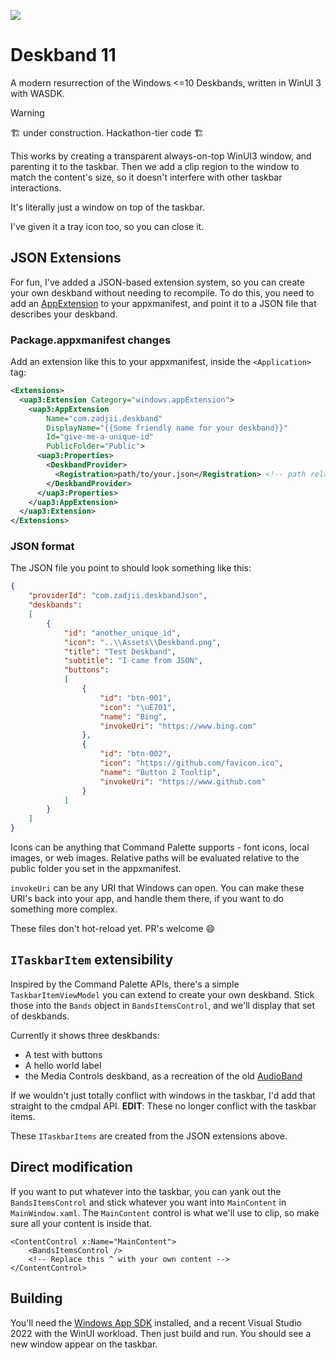 ![](Header.png)
# Deskband 11

A modern resurrection of the Windows <=10 Deskbands, written in WinUI 3 with WASDK. 

> [!WARNING]
> 🏗️ under construction. Hackathon-tier code 🏗️

This works by creating a transparent always-on-top WinUI3 window, and parenting
it to the taskbar. Then we add a clip region to the window to match the
content's size, so it doesn't interfere with other taskbar interactions.

It's literally just a window on top of the taskbar.

I've given it a tray icon too, so you can close it. 

## JSON Extensions

For fun, I've added a JSON-based extension system, so you can create your own
deskband without needing to recompile. To do this, you need to add an
[AppExtension](https://learn.microsoft.com/en-us/windows/apps/desktop/modernize/desktop-to-uwp-extensions)
to your appxmanifest, and point it to a JSON file that describes your deskband.

### Package.appxmanifest changes

Add an extension like this to your appxmanifest, inside the `<Application>` tag:

```xml
<Extensions>
  <uap3:Extension Category="windows.appExtension"> 
    <uap3:AppExtension 
        Name="com.zadjii.deskband" 
        DisplayName="{{Some friendly name for your deskband}}" 
        Id="give-me-a-unique-id" 
        PublicFolder="Public"> 
      <uap3:Properties> 
        <DeskbandProvider>
          <Registration>path/to/your.json</Registration> <!-- path relative to the PublicFolder above -->
        </DeskbandProvider>
      </uap3:Properties> 
    </uap3:AppExtension> 
  </uap3:Extension>
</Extensions>
```

### JSON format

The JSON file you point to should look something like this:

```json
{
    "providerId": "com.zadjii.deskbandJson",
    "deskbands": 
    [
        {
            "id": "another_unique_id",
            "icon": "..\\Assets\\Deskband.png",
            "title": "Test Deskband",
            "subtitle": "I came from JSON",
            "buttons": 
            [
                {
                    "id": "btn-001",
                    "icon": "\uE701",
                    "name": "Bing",
                    "invokeUri": "https://www.bing.com"
                },
                {
                    "id": "btn-002",
                    "icon": "https://github.com/favicon.ico",
                    "name": "Button 2 Tooltip",
                    "invokeUri": "https://www.github.com"
                }
            ]
        }
    ]
}
```

Icons can be anything that Command Palette supports - font icons, local images,
or web images. Relative paths will be evaluated relative to the public folder
you set in the appxmanifest.

`invokeUri` can be any URI that Windows can open. You can make these URI's back
into your app, and handle them there, if you want to do something more complex.

These files don't hot-reload yet. PR's welcome 😄

## `ITaskbarItem` extensibility

Inspired by the Command Palette APIs, there's a simple `TaskbarItemViewModel`
you can extend to create your own deskband. Stick those into the `Bands` object
in `BandsItemsControl`, and we'll display that set of deskbands.

Currently it shows three deskbands:
* A test with buttons
* A hello world label
* the Media Controls deskband, as a recreation of the old
  [AudioBand](https://github.com/AudioBand/AudioBand)

If we wouldn't just totally conflict with windows in the taskbar, I'd add that
straight to the cmdpal API. 
**EDIT**: These no longer conflict with the taskbar items.

These `ITaskbarItems` are created from the JSON extensions above. 

## Direct modification

If you want to put whatever into the taskbar, you can yank out the
`BandsItemsControl` and stick whatever you want into `MainContent` in
`MainWindow.xaml`. The `MainContent` control is what we'll use to clip, so make
sure all your content is inside that.

```xaml
<ContentControl x:Name="MainContent">
    <BandsItemsControl />
    <!-- Replace this ^ with your own content -->
</ContentControl>
```

## Building

You'll need the [Windows App
SDK](https://learn.microsoft.com/en-us/windows/apps/windows-app-sdk/) installed,
and a recent Visual Studio 2022 with the WinUI workload. Then just build and
run. You should see a new window appear on the taskbar.
